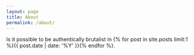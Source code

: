 ```yaml
---
layout: page
title: About
permalink: /about/
---
```


Is it possible to be authentically brutalist in {% for post in site.posts limit:1 %}{{ post.date | date: '%Y' }}{% endfor %}.
